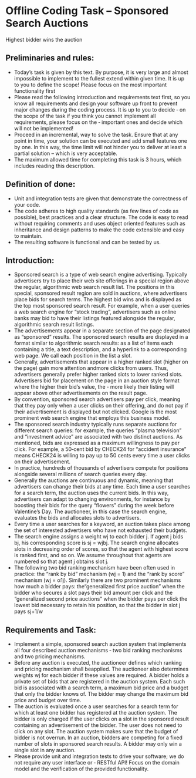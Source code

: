 # Offline Coding Task – Sponsored Search Auctions
Highest bidder wins the auction

## Preliminaries and rules:
  + Today’s task is given by this text. By purpose, it is very large and almost impossible to implement to the
  fullest extend within given time. It is up to you to define the scope! Please focus on the most important
  functionality first
  + Please read the following introduction and requirements text first, so you know all requirements and
    design your software up front to prevent major changes during the coding process. It is up to you to decide ‐
    on the scope of the task if you think you cannot implement all requirements, please focus on the ‐
    important ones and decide which will not be implemented!
  + Proceed in an incremental, way to solve the task. Ensure that at any point in time, your solution can be
    executed and add small features one by one. In this way, the time limit will not hinder you to deliver at
    least a partial solution – which is very acceptable.
  + The maximum allowed time for completing this task is 3 hours, which includes reading this description.

## Definition of done:
  + Unit and integration tests are given that demonstrate the correctness of your code. 
  + The code adheres to high quality standards (as few lines of code as possible), best practices and a
clear structure. The code is easy to read without requiring comments and uses object oriented
features such as inheritance and design patterns to make the code extensible and easy to maintain.
  + The resulting software is functional and can be tested by us.

## Introduction:

 + Sponsored search is a type of web search engine advertising. Typically advertisers try to place their web
site offerings in a special region above the regular, algorithmic web search result list. The positions in this
special, sponsored result region are sold in auctions, where advertisers place bids for search terms. The
highest bid wins and is displayed as the top most sponsored search result. For example, when a user
queries a web search engine for “stock trading”, advertisers such as online banks may bid to have their
listings featured alongside the regular, algorithmic search result listings.
 + The advertisements appear in a separate section of the page designated as “sponsored” results. The
sponsored search results are displayed in a format similar to algorithmic search results: as a list of items
each containing a title, a text description, and a hyperlink to a corresponding web page. We call each
position in the list a slot.
 + Generally, advertisements that appear in a higher ranked slot (higher on the page) gain more attention andmore clicks from users. Thus, advertisers generally prefer higher ranked slots to lower ranked slots.
Advertisers bid for placement on the page in an auction style format where the higher their bid’s value, the ‐
more likely their listing will appear above other advertisements on the result page.
 + By convention, sponsored search advertisers pay per click, meaning that they pay only when a user clicks
on their offering, and do not pay if their advertisement is displayed but not clicked. Google is the most
prominent web search engine that employs this business model.
 + The sponsored search industry typically runs separate auctions for different search queries: for example,
the queries “plasma television” and “investment advice” are associated with two distinct auctions.
As mentioned, bids are expressed as a maximum willingness to pay per click. For example, a 50‐cent bid
by CHECK24 for “accident insurance” means CHECK24 is willing to pay up to 50 cents every time a user
clicks on their advertisement.
 + In practice, hundreds of thousands of advertisers compete for positions alongside several millions of
search queries every day.
 + Generally the auctions are continuous and dynamic, meaning that advertisers can change their bids at any
time. Each time a user searches for a search term, the auction uses the current bids. In this way, advertisers
can adapt to changing environments, for instance by boosting their bids for the query “flowers” during the
week before Valentine’s Day. The auctioneer, in this case the search engine, evaluates the bids and
allocates slots to advertisers.
 + Every time a user searches for a keyword, an auction takes place among the set of interested advertisers
who have not exhausted their budgets.
 + The search engine assigns a weight wj to each bidder j. If agent j bids bj, his corresponding score is sj =
wjbj. The search engine allocates slots in decreasing order of scores, so that the agent with highest score is
ranked first, and so on. We assume throughout that agents are numbered so that agent j obtains slot j.
 + The following two bid ranking mechanism have been often used in practice: the “rank by bid” mechanism
(wj = 1) and the “rank by score” mechanism (wj = α1j). Similarly there are two prominent mechanisms
how much a bidder pays: the“generalized first price auction” when the bidder who secures a slot pays
their bid amount per click and the “generalized second price auctions” when the bidder pays per click the
lowest bid necessary to retain his position, so that the bidder in slot j pays sj+1/w

## Requirements and Task:
+ Implement a simple, sponsored search auction system that implements all four described auction
mechanisms ‐ two bid ranking mechanisms and two pricing mechanisms.
+ Before any auction is executed, the auctioneer defines which ranking and pricing mechanism shall beapplied. The auctioneer also determines weights wj for each bidder if these values are required. A bidder
holds a private set of bids that are registered in the auction system. Each such bid is associated with a
search term, a maximum bid price and a budget that only the bidder knows of. The bidder may change the
maximum bid price and budget over time.
+ The auction is evaluated once a user searches for a search term for which at least one bidder has registered
at the auction system. The bidder is only charged if the user clicks on a slot in the sponsored result
containing an advertisement of the bidder. The user does not need to click on any slot. The auction system
makes sure that the budget of bidder is not overrun. In an auction, bidders are competing for a fixed
number of slots in sponsored search results. A bidder may only win a single slot in any auction.
+ Please provide unit and integration tests to drive your software; we do not require any user interface or ‐
RESTful API! Focus on the domain model and the verification of the provided functionality.
